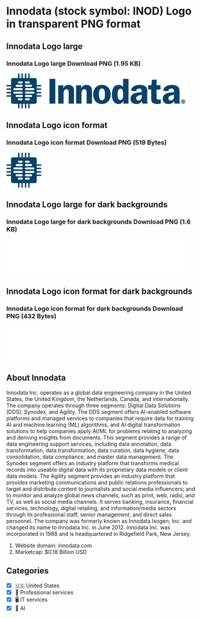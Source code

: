 # Innodata (stock symbol: INOD) Logo in transparent PNG format

## Innodata Logo large

### Innodata Logo large Download PNG (1.95 KB)

![Innodata Logo large Download PNG (1.95 KB)](/img/orig/INOD_BIG-4133d82a.png)

## Innodata Logo icon format

### Innodata Logo icon format Download PNG (519 Bytes)

![Innodata Logo icon format Download PNG (519 Bytes)](/img/orig/INOD-9ee117fc.png)

## Innodata Logo large for dark backgrounds

### Innodata Logo large for dark backgrounds Download PNG (1.6 KB)

![Innodata Logo large for dark backgrounds Download PNG (1.6 KB)](/img/orig/INOD_BIG.D-4a43058b.png)

## Innodata Logo icon format for dark backgrounds

### Innodata Logo icon format for dark backgrounds Download PNG (432 Bytes)

![Innodata Logo icon format for dark backgrounds Download PNG (432 Bytes)](/img/orig/INOD.D-b56f71cf.png)

## About Innodata

Innodata Inc. operates as a global data engineering company in the United States, the United Kingdom, the Netherlands, Canada, and internationally. The company operates through three segments: Digital Data Solutions (DDS), Synodex, and Agility. The DDS segment offers AI-enabled software platforms and managed services to companies that require data for training AI and machine learning (ML) algorithms, and AI digital transformation solutions to help companies apply AI/ML for problems relating to analyzing and deriving insights from documents. This segment provides a range of data engineering support services, including data annotation, data transformation, data transformation, data curation, data hygiene, data consolidation, data compliance, and master data management. The Synodex segment offers an industry platform that transforms medical records into useable digital data with its proprietary data models or client data models. The Agility segment provides an industry platform that provides marketing communications and public relations professionals to target and distribute content to journalists and social media influencers; and to monitor and analyze global news channels, such as print, web, radio, and TV, as well as social media channels. It serves banking, insurance, financial services, technology, digital retailing, and information/media sectors through its professional staff, senior management, and direct sales personnel. The company was formerly known as Innodata Isogen, Inc. and changed its name to Innodata Inc. in June 2012. Innodata Inc. was incorporated in 1988 and is headquartered in Ridgefield Park, New Jersey.

1. Website domain: innodata.com
2. Marketcap: $0.18 Billion USD


## Categories
- [x] 🇺🇸 United States
- [x] 💼 Professional services
- [x] 🖥️ IT services
- [x] 🦾 AI
